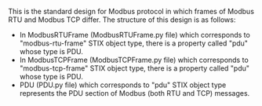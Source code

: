 This is the standard design for Modbus protocol in which frames of Modbus RTU and Modbus TCP differ. The structure of this design is as follows:
* In ModbusRTUFrame (ModbusRTUFrame.py file) which corresponds to "modbus-rtu-frame" STIX object type, there is a property called "pdu" whose type is PDU.
* In ModbusTCPFrame (ModbusTCPFrame.py file) which corresponds to "modbus-tcp-frame" STIX object type, there is a property called "pdu" whose type is PDU.
* PDU (PDU.py file) which corresponds to "pdu" STIX object type represents the PDU section of Modbus (both RTU and TCP) messages.
